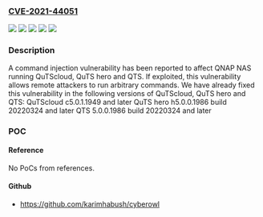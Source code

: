 ### [CVE-2021-44051](https://cve.mitre.org/cgi-bin/cvename.cgi?name=CVE-2021-44051)
![](https://img.shields.io/static/v1?label=Product&message=QTS&color=blue)
![](https://img.shields.io/static/v1?label=Product&message=QuTS%20hero&color=blue)
![](https://img.shields.io/static/v1?label=Product&message=QuTScloud&color=blue)
![](https://img.shields.io/static/v1?label=Version&message=unspecified%20&color=brightgreen)
![](https://img.shields.io/static/v1?label=Vulnerability&message=CWE-77&color=brightgreen)

### Description

A command injection vulnerability has been reported to affect QNAP NAS running QuTScloud, QuTS hero and QTS. If exploited, this vulnerability allows remote attackers to run arbitrary commands. We have already fixed this vulnerability in the following versions of QuTScloud, QuTS hero and QTS: QuTScloud c5.0.1.1949 and later QuTS hero h5.0.0.1986 build 20220324 and later QTS 5.0.0.1986 build 20220324 and later

### POC

#### Reference
No PoCs from references.

#### Github
- https://github.com/karimhabush/cyberowl

